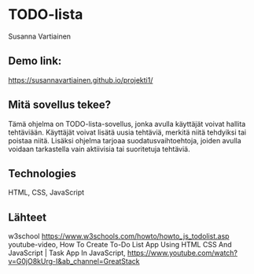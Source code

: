 # TODO-lista
Susanna Vartiainen

## Demo link:
https://susannavartiainen.github.io/projekti1/

## Mitä sovellus tekee?
Tämä ohjelma on TODO-lista-sovellus, jonka avulla käyttäjät voivat hallita tehtäviään. Käyttäjät voivat lisätä uusia tehtäviä, merkitä niitä tehdyiksi tai poistaa niitä. Lisäksi ohjelma tarjoaa suodatusvaihtoehtoja, joiden avulla voidaan tarkastella vain aktiivisia tai suoritetuja tehtäviä.

## Technologies
HTML, CSS, JavaScript

## Lähteet
w3school https://www.w3schools.com/howto/howto_js_todolist.asp
youtube-video, How To Create To-Do List App Using HTML CSS And JavaScript | Task App In JavaScript, https://www.youtube.com/watch?v=G0jO8kUrg-I&ab_channel=GreatStack

